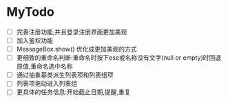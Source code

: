 # MyTodo

- [ ] 完善注册功能,并且登录注册界面更加美观 
- [ ] 加入鉴权功能
- [ ] MessageBox.show() 优化成更加美观的方式
- [ ] 更细致的重命名判断:重命名时按下ese或名称没有文字(null or empty)时回退原值,重命名选中名称
- [ ] 通过抽象基类派生列表项和列表组项
- [ ] 列表项拖动进入列表组
- [ ] 更具体的任务信息:开始截止日期,提醒,重复